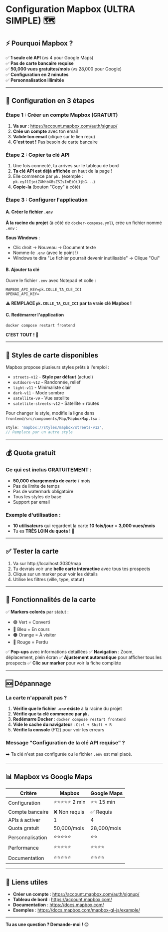 # Configuration Mapbox (ULTRA SIMPLE) 🗺️

## ⚡ Pourquoi Mapbox ?

✅ **1 seule clé API** (vs 4 pour Google Maps)  
✅ **Pas de carte bancaire requise**  
✅ **50,000 vues gratuites/mois** (vs 28,000 pour Google)  
✅ **Configuration en 2 minutes**  
✅ **Personnalisation illimitée**  

---

## 🚀 Configuration en 3 étapes

### Étape 1 : Créer un compte Mapbox (GRATUIT)

1. **Va sur** : https://account.mapbox.com/auth/signup/
2. **Crée un compte** avec ton email
3. **Valide ton email** (clique sur le lien reçu)
4. **C'est tout !** Pas besoin de carte bancaire

### Étape 2 : Copier ta clé API

1. Une fois connecté, tu arrives sur le tableau de bord
2. **Ta clé API est déjà affichée** en haut de la page !
3. Elle commence par `pk.` (exemple : `pk.eyJ1IjoiZXhhbXBsZSIsImEiOiJjbG...`)
4. **Copie-la** (bouton "Copy" à côté)

### Étape 3 : Configurer l'application

#### A. Créer le fichier `.env`

**À la racine du projet** (à côté de `docker-compose.yml`), crée un fichier nommé `.env` :

**Sous Windows** :
- Clic droit → Nouveau → Document texte
- Nomme-le `.env` (avec le point !)
- Windows te dira "Le fichier pourrait devenir inutilisable" → Clique "Oui"

#### B. Ajouter ta clé

Ouvre le fichier `.env` avec Notepad et colle :

```env
MAPBOX_API_KEY=pk.COLLE_TA_CLE_ICI
OPENAI_API_KEY=
```

**⚠️ REMPLACE `pk.COLLE_TA_CLE_ICI` par ta vraie clé Mapbox !**

#### C. Redémarrer l'application

```powershell
docker compose restart frontend
```

**C'EST TOUT ! 🎉**

---

## 🎨 Styles de carte disponibles

Mapbox propose plusieurs styles prêts à l'emploi :

- `streets-v12` - **Style par défaut** (actuel)
- `outdoors-v12` - Randonnée, relief
- `light-v11` - Minimaliste clair
- `dark-v11` - Mode sombre
- `satellite-v9` - Vue satellite
- `satellite-streets-v12` - Satellite + routes

Pour changer le style, modifie la ligne dans `frontend/src/components/Map/MapboxMap.tsx` :

```typescript
style: 'mapbox://styles/mapbox/streets-v12',
// Remplace par un autre style
```

---

## 💰 Quota gratuit

### Ce qui est inclus GRATUITEMENT :

- **50,000 chargements de carte** / mois
- Pas de limite de temps
- Pas de watermark obligatoire
- Tous les styles de base
- Support par email

### Exemple d'utilisation :

- **10 utilisateurs** qui regardent la carte **10 fois/jour** = **3,000 vues/mois**
- Tu es **TRÈS LOIN du quota** ! 🚀

---

## ✅ Tester la carte

1. Va sur http://localhost:3030/map
2. Tu devrais voir une **belle carte interactive** avec tous tes prospects
3. Clique sur un marker pour voir les détails
4. Utilise les filtres (ville, type, statut)

---

## 🎯 Fonctionnalités de la carte

✅ **Markers colorés** par statut :
- 🟢 Vert = Converti
- 🔵 Bleu = En cours
- 🟠 Orange = À visiter
- 🔴 Rouge = Perdu

✅ **Pop-ups** avec informations détaillées
✅ **Navigation** : Zoom, déplacement, plein écran
✅ **Ajustement automatique** pour afficher tous les prospects
✅ **Clic sur marker** pour voir la fiche complète

---

## 🆘 Dépannage

### La carte n'apparaît pas ?

1. **Vérifie que le fichier `.env` existe** à la racine du projet
2. **Vérifie que ta clé commence par `pk.`**
3. **Redémarre Docker** : `docker compose restart frontend`
4. **Vide le cache du navigateur** : `Ctrl + Shift + R`
5. **Vérifie la console** (F12) pour voir les erreurs

### Message "Configuration de la clé API requise" ?

➡️ Ta clé n'est pas configurée ou le fichier `.env` est mal placé.

---

## 📊 Mapbox vs Google Maps

| Critère | Mapbox | Google Maps |
|---------|--------|-------------|
| Configuration | ⭐⭐⭐⭐⭐ 2 min | ⭐⭐ 15 min |
| Compte bancaire | ❌ Non requis | ✅ Requis |
| APIs à activer | 1 | 4 |
| Quota gratuit | 50,000/mois | 28,000/mois |
| Personnalisation | ⭐⭐⭐⭐⭐ | ⭐⭐ |
| Performance | ⭐⭐⭐⭐⭐ | ⭐⭐⭐⭐ |
| Documentation | ⭐⭐⭐⭐⭐ | ⭐⭐⭐⭐ |

---

## 🔗 Liens utiles

- **Créer un compte** : https://account.mapbox.com/auth/signup/
- **Tableau de bord** : https://account.mapbox.com/
- **Documentation** : https://docs.mapbox.com/
- **Exemples** : https://docs.mapbox.com/mapbox-gl-js/example/

---

**Tu as une question ? Demande-moi !** 😊

